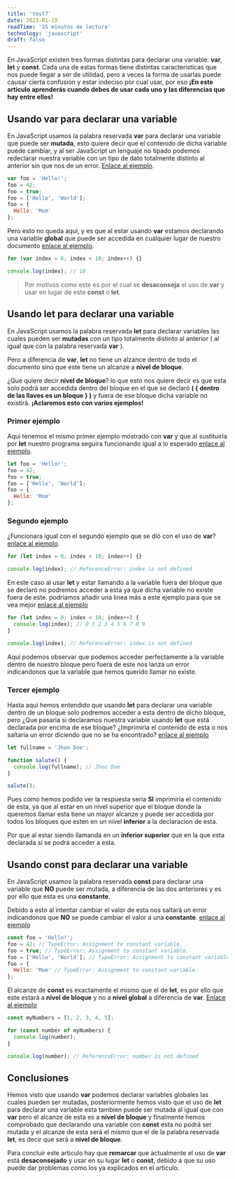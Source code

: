 ```yaml
---
title: 'test7'
date: 2023-01-19
readTime: '15 minutos de lectura'
technology: 'javascript'
draft: false
---
```


En JavaScript existen tres formas distintas para declarar una variable: **var**, **let** y **const**. Cada una de estas formas tiene distintas caracteristicas que nos puede llegar a ser de utilidad, pero a veces la forma de usarlas puede causar cierta confusión y estar indeciso por cual usar, por eso **¡En este artículo aprenderás cuando debes de usar cada uno y las diferencias que hay entre ellos!**

## Usando **var** para declarar una variable

En JavaScript usamos la palabra reservada **var** para declarar una variable que puede ser **mutada**, esto quiere decir que el contenido de dicha variable puede cambiar, y al ser JavaScript un lenguaje no tipado podemos redeclarar nuestra variable con un tipo de dato totalmente distinto al anterior sin que nos de un error. [Enlace al ejemplo](https://dinamicjs.netlify.app/dmFyIGZvbyA9ICJIZWxsbyEiDQpmb28gPSA0Mg0KZm9vID0gdHJ1ZQ0KZm9vID0gWyJIZWxsbyIsICJXb3JsZCJdDQpmb28gPSB7DQogICAgSGVsbG86ICJNb20iDQp9DQoNCmNvbnNvbGUubG9nKGZvbyk7).

```javascript
var foo = 'Hello!';
foo = 42;
foo = true;
foo = ['Hello', 'World'];
foo = {
  Hello: 'Mom'
};
```

Pero esto no queda aqui, y es que al estar usando **var** estamos declarando una variable **global** que puede ser accedida en cualquier lugar de nuestro documento [enlace al ejemplo](https://dinamicjs.netlify.app/Zm9yICh2YXIgaW5kZXggPSAwOyBpbmRleCA8IDEwOyBpbmRleCsrKSB7DQogICAgDQp9DQoNCmNvbnNvbGUubG9nKGluZGV4KTs=).

```javascript
for (var index = 0; index < 10; index++) {}

console.log(index); // 10
```

> Por motivos como este es por el cual se **desaconseja** el uso de **var** y usar en lugar de este
> **const** o **let**.

## Usando **let** para declarar una variable

En JavaScript usamos la palabra reservada **let** para declarar variables las cuales pueden ser **mutadas** con un tipo totalmente distinto al anterior ( al igual que con la palabra reservada **var** ).

Pero a diferencia de **var**, **let** no tiene un alzance dentro de todo el documento sino que este tiene un alcanze a **nivel de bloque**.

¿Que quiere decir **nivel de bloque**? lo que esto nos quiere decir es que esta solo podrá ser accedida dentro del bloque en el que se declaró **( { dentro de las llaves es un bloque } )**
y fuera de ese bloque dicha variable no existirá. **¡Aclaremos esto con varios ejemplos!**

### Primer ejemplo

Aqui tenemos el mismo primer ejemplo mostrado con **var** y que al sustituirla por **let** nuestro programa seguira funcionando igual a lo esperado [enlace al ejemplo](https://dinamicjs.netlify.app/bGV0IGZvbyA9ICJIZWxsbyEiDQpmb28gPSA0Mg0KZm9vID0gdHJ1ZQ0KZm9vID0gWyJIZWxsbyIsICJXb3JsZCJdDQpmb28gPSB7DQogICAgSGVsbG86ICJNb20iDQp9).

```javascript
let foo = 'Hello!';
foo = 42;
foo = true;
foo = ['Hello', 'World'];
foo = {
  Hello: 'Mom'
};
```

### Segundo ejemplo

¿Funcionara igual con el segundo ejemplo que se dió con el uso de **var**? [enlace al ejemplo](https://dinamicjs.netlify.app/Zm9yIChsZXQgaW5kZXggPSAwOyBpbmRleCA8IDEwOyBpbmRleCsrKSB7DQogICAgDQp9DQoNCmNvbnNvbGUubG9nKGluZGV4KTsgLy8gUmVmZXJlbmNlRXJyb3I6IGluZGV4IGlzIG5vdCBkZWZpbmVk).

```javascript
for (let index = 0; index < 10; index++) {}

console.log(index); // ReferenceError: index is not defined
```

En este caso al usar **let** y estar llamando a la variable fuera del bloque que se declaró no podremos acceder a esta ya que dicha variable no existe fuera de este.
podriamos añadir una linea más a este ejemplo para que se vea mejor [enlace al ejemplo](https://dinamicjs.netlify.app/Zm9yIChsZXQgaW5kZXggPSAwOyBpbmRleCA8IDEwOyBpbmRleCsrKSB7DQogICAgY29uc29sZS5sb2coaW5kZXgpOyAvLyAwIDEgMiAzIDQgNSA2IDcgOCA5DQp9DQoNCmNvbnNvbGUubG9nKGluZGV4KTsgLy8gUmVmZXJlbmNlRXJyb3I6IGluZGV4IGlzIG5vdCBkZWZpbmVk)

```javascript
for (let index = 0; index < 10; index++) {
  console.log(index); // 0 1 2 3 4 5 6 7 8 9
}

console.log(index); // ReferenceError: index is not defined
```

Aqui podemos observar que podemos acceder perfectamente a la variable dentro de nuestro bloque pero fuera de este nos lanza un error indicandonos que la variable que hemos querido llamar no existe.

### Tercer ejemplo

Hasta aqui hemos entendido que usando **let** para declarar una variable dentro de un bloque solo podremos acceder a esta dentro de dicho bloque, pero ¿Que pasaria si declaramos nuestra variable usando **let** que está declarada por encima de ese bloque? ¿Imprimiria el contenido de esta o nos saltaria un error diciendo que no se ha encontrado? [enlace al ejemplo](https://dinamicjs.netlify.app/bGV0IGZ1bGxuYW1lID0gJ0pob24gRG9lJzsNCg0KZnVuY3Rpb24gc2FsdXRlKCkgew0KICBjb25zb2xlLmxvZyhmdWxsbmFtZSk7IC8vIEpob24gRG9lDQp9DQoNCnNhbHV0ZSgpOw==)

```javascript
let fullname = 'Jhon Doe';

function salute() {
  console.log(fullname); // Jhon Doe
}

salute();
```

Pues como hemos podido ver la respuesta seria **SI** imprimiria el contenido de esta, ya que al estar en un nivel superior que el bloque donde la queremos llamar esta tiene un mayor alcanze y puede ser accedida por todos los bloques que esten en un nivel **inferior** a la declaracion de esta.

Por que al estar siendo llamanda en un **inferior superior** que en la que esta declarada si se podrá acceder a esta.

## Usando **const** para declarar una variable

En JavaScript usamos la palabra reservada **const** para declarar una variable que **NO** puede ser mutada, a diferencia de las dos anteriores y es por ello que esta es una **constante**.

Debido a esto al intentar cambiar el valor de esta nos saltará un error indicandonos que **NO** se puede cambiar el valor a una **constante**. [enlace al ejemplo](https://dinamicjs.netlify.app/Y29uc3QgZm9vID0gIkhlbGxvISI7DQpmb28gPSA0MjsgLy8gVHlwZUVycm9yOiBBc3NpZ25tZW50IHRvIGNvbnN0YW50IHZhcmlhYmxlLg0KZm9vID0gdHJ1ZTsgLy8gVHlwZUVycm9yOiBBc3NpZ25tZW50IHRvIGNvbnN0YW50IHZhcmlhYmxlLg0KZm9vID0gWyJIZWxsbyIsICJXb3JsZCJdOyAvLyBUeXBlRXJyb3I6IEFzc2lnbm1lbnQgdG8gY29uc3RhbnQgdmFyaWFibGUuDQpmb28gPSB7IA0KICAgIEhlbGxvOiAiTW9tIiAvLyBUeXBlRXJyb3I6IEFzc2lnbm1lbnQgdG8gY29uc3RhbnQgdmFyaWFibGUuDQp9)

```javascript
const foo = 'Hello!';
foo = 42; // TypeError: Assignment to constant variable.
foo = true; // TypeError: Assignment to constant variable.
foo = ['Hello', 'World']; // TypeError: Assignment to constant variable.
foo = {
  Hello: 'Mom' // TypeError: Assignment to constant variable.
};
```

El alcanze de **const** es exactamente el mismo que el de **let**, es por ello que este estará a **nivel de bloque** y no a **nivel global** a diferencia de **var**. [Enlace al ejemplo](https://dinamicjs.netlify.app/Y29uc3QgbXlOdW1iZXJzID0gWzEsIDIsIDMsIDQsIDVdOw0KDQpmb3IgKGNvbnN0IG51bWJlciBvZiBteU51bWJlcnMpIHsNCiAgICBjb25zb2xlLmxvZyhudW1iZXIpOw0KfQ0KDQpjb25zb2xlLmxvZyhudW1iZXIpOyAvLyBSZWZlcmVuY2VFcnJvcjogbnVtYmVyIGlzIG5vdCBkZWZpbmVk)

```javascript
const myNumbers = [1, 2, 3, 4, 5];

for (const number of myNumbers) {
  console.log(number);
}

console.log(number); // ReferenceError: number is not defined
```

## Conclusiones

Hemos visto que usando **var** podemos declarar variables globales las cuales pueden ser mutadas, posteriormente hemos visto que el uso de **let** para declarar una variable esta tambien puede ser mutada al igual que con **var** pero el alcanze de esta es a **nivel de bloque** y finalmente hemos comprobado que declarando una variable con **const** esta no podrá ser mutada y el alcanze de esta será el mismo que el de la palabra reservada **let**, es decir que será a **nivel de bloque**.

Para concluir este articulo hay que **remarcar** que actualmente el uso de **var** está **desaconsejado** y usar en su lugar **let** o **const**, debido a que su uso puede dar problemas como los ya explicados en el articulo.
